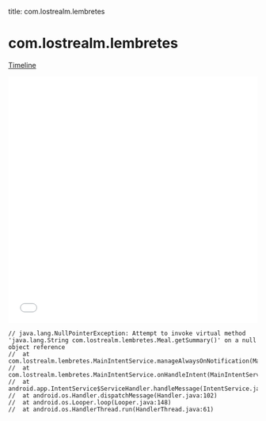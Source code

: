 title: com.lostrealm.lembretes

# com.lostrealm.lembretes

[Timeline](./vis-timeline.html)

<iframe src="./vis-timeline.html" width="100%" height="500px" style="border:none;"></iframe>

```
// java.lang.NullPointerException: Attempt to invoke virtual method 'java.lang.String com.lostrealm.lembretes.Meal.getSummary()' on a null object reference
// 	at com.lostrealm.lembretes.MainIntentService.manageAlwaysOnNotification(MainIntentService.java:125)
// 	at com.lostrealm.lembretes.MainIntentService.onHandleIntent(MainIntentService.java:78)
// 	at android.app.IntentService$ServiceHandler.handleMessage(IntentService.java:66)
// 	at android.os.Handler.dispatchMessage(Handler.java:102)
// 	at android.os.Looper.loop(Looper.java:148)
// 	at android.os.HandlerThread.run(HandlerThread.java:61)

```



